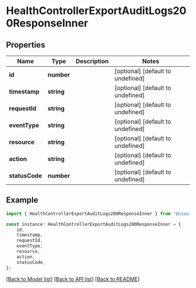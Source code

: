 # HealthControllerExportAuditLogs200ResponseInner


## Properties

Name | Type | Description | Notes
------------ | ------------- | ------------- | -------------
**id** | **number** |  | [optional] [default to undefined]
**timestamp** | **string** |  | [optional] [default to undefined]
**requestId** | **string** |  | [optional] [default to undefined]
**eventType** | **string** |  | [optional] [default to undefined]
**resource** | **string** |  | [optional] [default to undefined]
**action** | **string** |  | [optional] [default to undefined]
**statusCode** | **number** |  | [optional] [default to undefined]

## Example

```typescript
import { HealthControllerExportAuditLogs200ResponseInner } from '@usasset/api-client';

const instance: HealthControllerExportAuditLogs200ResponseInner = {
    id,
    timestamp,
    requestId,
    eventType,
    resource,
    action,
    statusCode,
};
```

[[Back to Model list]](../README.md#documentation-for-models) [[Back to API list]](../README.md#documentation-for-api-endpoints) [[Back to README]](../README.md)
